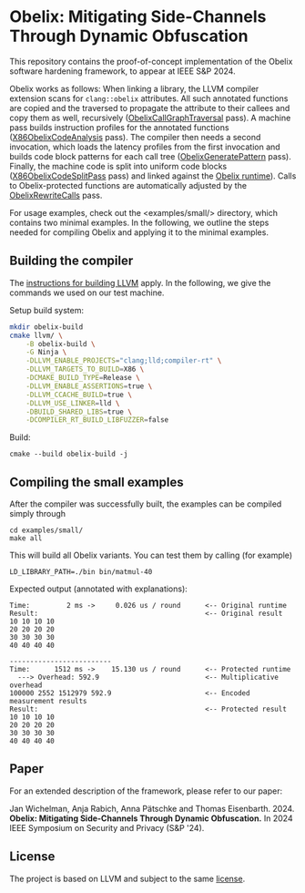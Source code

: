 # Obelix: Mitigating Side-Channels Through Dynamic Obfuscation
This repository contains the proof-of-concept implementation of the Obelix software hardening framework, to appear at IEEE S&P 2024.

Obelix works as follows: When linking a library, the LLVM compiler extension scans for `clang::obelix` attributes. All such annotated functions are copied and the traversed to propagate the attribute to their callees and copy them as well, recursively ([ObelixCallGraphTraversal](llvm/lib/Transforms/Instrumentation/ObelixCallGraphTraversal.cpp) pass). A machine pass builds instruction profiles for the annotated functions ([X86ObelixCodeAnalysis](llvm/lib/Target/X86/X86ObelixCodeAnalysis.cpp) pass). The compiler then needs a second invocation, which loads the latency profiles from the first invocation and builds code block patterns for each call tree ([ObelixGeneratePattern](llvm/lib/Transforms/Instrumentation/ObelixGeneratePattern.cpp) pass). Finally, the machine code is split into uniform code blocks ([X86ObelixCodeSplitPass](llvm/lib/Target/X86/X86ObelixCodeSplitPass.cpp) pass) and linked against the [Obelix runtime](compiler-rt/lib/obelix/)). Calls to Obelix-protected functions are automatically adjusted by the [ObelixRewriteCalls](llvm/lib/Transforms/Instrumentation/ObelixRewriteCalls.cpp) pass.

For usage examples, check out the <examples/small/> directory, which contains two minimal examples. In the following, we outline the steps needed for compiling Obelix and applying it to the minimal examples.

## Building the compiler
The [instructions for building LLVM](https://llvm.org/docs/GettingStarted.html#getting-the-source-code-and-building-llvm) apply. In the following, we give the commands we used on our test machine.

Setup build system:
```bash
mkdir obelix-build
cmake llvm/ \
    -B obelix-build \
    -G Ninja \
    -DLLVM_ENABLE_PROJECTS="clang;lld;compiler-rt" \
    -DLLVM_TARGETS_TO_BUILD=X86 \
    -DCMAKE_BUILD_TYPE=Release \
    -DLLVM_ENABLE_ASSERTIONS=true \
    -DLLVM_CCACHE_BUILD=true \
    -DLLVM_USE_LINKER=lld \
    -DBUILD_SHARED_LIBS=true \
    -DCOMPILER_RT_BUILD_LIBFUZZER=false
```

Build:
```
cmake --build obelix-build -j
```


## Compiling the small examples
After the compiler was successfully built, the examples can be compiled simply through
```
cd examples/small/
make all
```

This will build all Obelix variants. You can test them by calling (for example)
```
LD_LIBRARY_PATH=./bin bin/matmul-40
```
Expected output (annotated with explanations):
```
Time:         2 ms ->     0.026 us / round      <-- Original runtime
Result:                                         <-- Original result
10 10 10 10 
20 20 20 20 
30 30 30 30 
40 40 40 40 

-------------------------
Time:      1512 ms ->    15.130 us / round      <-- Protected runtime
  ---> Overhead: 592.9                          <-- Multiplicative overhead
100000 2552 1512979 592.9                       <-- Encoded measurement results
Result:                                         <-- Protected result
10 10 10 10 
20 20 20 20 
30 30 30 30 
40 40 40 40 
```

## Paper
For an extended description of the framework, please refer to our paper:

Jan Wichelman, Anja Rabich, Anna Pätschke and Thomas Eisenbarth. 2024. **Obelix: Mitigating Side-Channels Through Dynamic Obfuscation.** In 2024 IEEE Symposium on Security and Privacy (S&P '24).

## License
The project is based on LLVM and subject to the same [license](LICENSE.TXT).
